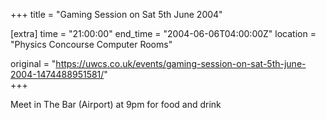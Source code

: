 +++
title = "Gaming Session on Sat 5th June 2004"

[extra]
time = "21:00:00"
end_time = "2004-06-06T04:00:00Z"
location = "Physics Concourse Computer Rooms"

original = "https://uwcs.co.uk/events/gaming-session-on-sat-5th-june-2004-1474488951581/"    
+++

Meet in The Bar (Airport) at 9pm for food and drink

